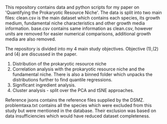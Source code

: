 This repository contains data and python scripts for my paper on 'Quantifying the Prokaryotic Resource Niche'. 
The data is split into two main files: 
clean.csv is the main dataset which contains each species, its growth medium, fundamental niche characteristics and other growth media information.
base.csv contains same information as clean.csv, however units are removed for easier numerical comparisons, additional growth media are also removed. 

The repository is divided into my 4 main study objectives. Objective (1),(2) and (4) are discussed in the paper. 
1) Distribution of the prokaryotic resource niche
2) Correlation analysis with the prokaryotic resource niche and the fundamental niche. There is also a binned folder which unpacks the distributions further to find quantile regressions. 
3) Significant ingredient analysis.
4) Cluster analysis  - split over the PCA  and tSNE approaches.

Reference jsons contains the reference files supplied by the DSMZ. 
problemtaxa.txt contains all the species which were excluded from this study but were mentioned in the database. Their exclusion was based on data insufficiencies which would have reduced dataset completeness. 


